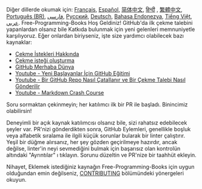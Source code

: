 Diğer dillerde okumak için: [Français](HOWTO-fr.md), [Español](HOWTO-es.md), [简体中文](HOWTO-zh.md), [हिन्दी](HOWTO-hi.md) , [繁體中文](HOWTO-zh_TW.md), [Português (BR)](HOWTO-pt_BR.md), [فارسی](HOWTO-fa_IR.md), [Русский](HOWTO-ru.md), [ Deutsch](HOWTO-de.md), [Bahasa Endonezya](HOWTO-id.md), [Tiếng Việt](HOWTO-vi.md), [عربي](HOWTO-ar.md).
Free-Programming-Books Hoş Geldiniz! GitHub'da ilk çekme talebini yapanlardan olsanız bile Katkıda bulunmak için yeni gelenleri memnuniyetle karşılıyoruz. Eğer onlardan biriyseniz, işte size yardımcı olabilecek bazı kaynaklar:

* [Çekme İstekleri Hakkında](https://help.github.com/articles/about-pull-requests/)
* [Çekme isteği oluşturma](https://docs.github.com/en/free-pro-team@latest/github/collaborating-with-issues-and-pull-requests/creating-a-pull-request)
* [GitHub Merhaba Dünya](https://guides.github.com/activities/hello-world/)
* [Youtube - Yeni Başlayanlar İçin GitHub Eğitimi](https://www.youtube.com/watch?v=0fKg7e37bQE)
* [Youtube - Bir GitHub Repo Nasıl Çatallanır ve Bir Çekme Talebi Nasıl Gönderilir](https://www.youtube.com/watch?v=G1I3HF4YWEw)
* [Youtube - Markdown Crash Course](https://www.youtube.com/watch?v=HUBNt18RFbo)


Soru sormaktan çekinmeyin; her katılımcı ilk bir PR ile başladı. Binincimiz olabilirsin!

Deneyimli bir açık kaynak katılımcısı olsanız bile, sizi rahatsız edebilecek şeyler var. PR'nizi gönderdikten sonra,
GitHub Eylemleri, genellikle boşluk veya alfabetik sıralama ile ilgili küçük sorunlar bularak bir linter çalıştırır. Yeşil bir düğme alırsanız, her şey gözden geçirilmeye hazırdır, ancak değilse, linter'in neyi sevmediğini bulmak için başarısız olan kontrolün altındaki "Ayrıntılar" ı tıklayın. Sorunu düzeltin ve PR'nize bir taahhüt ekleyin.

Nihayet, Eklemek istediğiniz kaynağın Free-Programming-Books için uygun olduğundan emin değilseniz, [CONTRIBUTING](CONTRIBUTING.md) bölümündeki yönergeleri okuyun.
